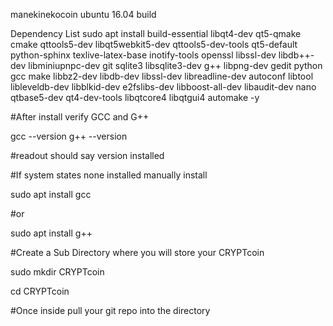 manekinekocoin
ubuntu 16.04 build

Dependency List
sudo apt install build-essential libqt4-dev qt5-qmake cmake qttools5-dev libqt5webkit5-dev qttools5-dev-tools qt5-default python-sphinx texlive-latex-base inotify-tools openssl libssl-dev libdb++-dev libminiupnpc-dev git sqlite3 libsqlite3-dev g++ libpng-dev gedit python gcc make libbz2-dev libdb-dev libssl-dev libreadline-dev autoconf libtool libleveldb-dev libblkid-dev e2fslibs-dev libboost-all-dev libaudit-dev nano qtbase5-dev qt4-dev-tools libqtcore4 libqtgui4 automake -y﻿

#After install verify GCC and G++

gcc --version g++ --version

#readout should say version installed

#If system states none installed manually install

sudo apt install gcc

#or

sudo apt install g++

#Create a Sub Directory where you will store your CRYPTcoin

sudo mkdir CRYPTcoin

cd CRYPTcoin

#Once inside pull your git repo into the directory
